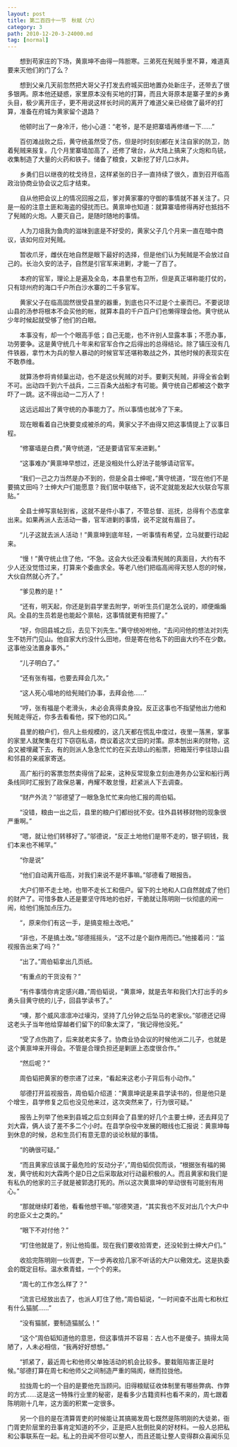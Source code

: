 ```yaml
---
layout: post
title: 第二百四十一节　秋赋（六）
category: 3
path: 2010-12-20-3-24000.md
tag: [normal]
---
```


　　想到苟家庄的下场，黄禀坤不由得一阵胆寒。三弟死在髡贼手里不算，难道真要来灭他们的门了么？

　　想到父亲几天前忽然把大哥父子打发去府城买田地置办处新庄子，还带去了很多银两。原本他还疑惑，家里原本没有买地的打算，而且大哥原本是寨子里的乡勇头目，极少离开庄子，更不用说这样长时间的离开了难道父亲已经做了最坏的打算，准备在府城为黄家留个退路？

　　他顿时出了一身冷汗，他小心道：“老爷，是不是把寨墙再修缮一下……”

　　百仞滩战败之后，黄守统虽然受了伤，但是时时刻刻都在关注自家的防卫，防着髡贼来报复。几个月里寨墙加高了，还修了墩台，从大陆上搞来了火炮和鸟铳，收集制造了大量的火药和铁子。储备了粮食，又新挖了好几口水井。

　　乡勇们日以继夜的枕戈待旦，这样紧张的日子一直持续了很久，直到召开临高政治协商业协会议之后才结束。

　　自从他把会议上的情况回报之后，爹对黄家寨的守御的事情就不甚关注了。只是一般的注意土匪和海盗的侵扰而已。黄禀坤也知道：就算寨墙修得再好也抵挡不了髡贼的火炮。人要灭自己，是随时随地的事情。

　　人为刀俎我为鱼肉的滋味到底是不好受的，黄家父子几个月来一直在暗中商议，该如何应对髡贼。

　　暂收爪牙，雌伏在地自然是眼下最好的选择，但是他们认为髡贼是不会放过自己的。长治久安的法子，自然是引官军来进剿，才能一了百了。

　　本府的官军，理论上是遍及全岛，本县里也有卫所，但是真正堪称能打仗的，只有琼州府的海口千户所白沙水寨的二千多官军。

　　黄家父子在临高固然很受县里的器重，到底也只不过是个土豪而已。不要说琼山县的汤参将根本不会买他的帐，就算本县的千户百户们也懒得理会他。黄守统从少年时候起就受够了他们的白眼。

　　本事没有，却一个个眼高手低；自己无能，也不许别人显露本事；不愿办事，功劳要争。这是黄守统几十年来和官军合作之后得出的总得结论。除了镇压没有几件铁器，拿竹木为兵的黎人暴动的时候官军还堪称敢战之外，其他时候的表现实在不敢恭维。

　　就算汤参将肯倾巢出动，也不是这伙髡贼的对手。要剿灭髡贼，非得全省会剿不可。出动四千到六千战兵，二三百条大战船才有可能。黄守统自己都被这个数字吓了一跳。这不得出动一二万人了！

　　这远远超出了黄守统的办事能力了。所以事情也就冷了下来。

　　现在眼看着自己快要变成被杀的鸡，黄家父子不由得又把这事情提上了议事日程。

　　“修寨墙是白费，”黄守统道，“还是要请官军来进剿。”

　　“这事难办”黄禀坤早想过，还是没相处什么好法子能够请动官军。

　　“我们一己之力当然是办不到的，但是全县士绅呢，”黄守统道，“现在他们不是要搞丈田吗？士绅大户们能愿意？我们居中联络下，说不定就能发起大伙联合写禀贴。”

　　全县士绅写禀帖到省，这就不是件小事了，不管总督、巡抚，总得有个态度拿出来。如果再派人去活动一番，官军进剿的事情，说不定就有眉目了。

　　“儿子这就去派人活动！”黄禀坤到底年轻，一听事情有希望，立马就要行动起来。

　　“慢！”黄守统止住了他，“不急。这会大伙还没看清髡贼的真面目，大约有不少人还没觉悟过来，打算来个委曲求全。等老八他们把临高闹得天怒人怨的时候，大伙自然就心齐了。”

　　“爹见教的是！”

　　“还有，明天起，你还是到县学里去附学，听听生员们是怎么说的，顺便煽煽风。全县的生员若是也能起个禀帖，这事情就更有把握了。”

　　“好，你回县城之后，去见下刘先生。”黄守统吩咐他，“去问问他的想法对刘先生不妨开门见山。他自家大约没什么田地，但是寄在他名下的田亩大约不在少数。这事他没法置身事外。”

　　“儿子明白了。”

　　“还有张有福，也要去拜会几次。”

　　“这人死心塌地的给髡贼们办事，去拜会他……”

　　“哼，张有福是个老滑头，未必会真得卖身投。反正这事也不指望他出力他和髡贼走得近，你多去看看他，探下他的口风。”

　　县里的粮户们，但凡上些规模的，这几天都在慌乱中度过，夜里一落黑，掌事的家里人就聚集在灯下窃窃私语，商议着这次丈田的对策。原本刨出来的财物，这会又被埋藏下去，有的则派人急急忙忙的在买去琼山的船票，把箱笼行李往琼山县和邻县的亲戚家寄送。

　　高广船行的客票忽然卖得俏了起来，这种反常现象立刻由港务办公室和船行两条线同时汇报到了政保总署，冉耀不敢怠慢，赶紧派人下去调查。

　　“财产外流？”邬德望了一眼急急忙忙来向他汇报的周伯韬。

　　“没错，粮由一出之后，县里的粮户们都纷扰不安。往外县转移财物的现象很严重啊。”

　　“嗯，就让他们转移好了。”邬德说，“反正土地他们是带不走的，银子铜钱，我们本来也不稀罕。”

　　“你是说”

　　“他们自动离开临高，对我们来说不是坏事嘛。”邬德看了眼报告。

　　大户们带不走土地，也带不走长工和佃户。留下的土地和人口自然就成了他们的财产了。可惜多数人还是要坚守阵地的也好，干脆就让陈明刚一伙彻底的闹一闹，给他们施加点压力。

　　“，原来你们有这一手，是搞变相土改吧。”

　　“非也，不是搞土改。”邬德摇摇头，“这不过是个副作用而已。”他接着问：“监视报告出来了吗？”

　　“出了。”周伯韬拿出几页纸。

　　“有重点的干货没有？”

　　“有件事情你肯定感兴趣，”周伯韬说，“黄禀坤，就是去年和我们大打出手的乡勇头目黄守统的儿子，回县学读书了。”

　　“噢，那个威风凛凛冲过壕沟，坚持了几分钟之后坠马的老家伙。”邬德还记得这老头子当年他给穿越者们留下的印象太深了，“我记得他没死。”

　　“受了点伤跑了，后来就老实多了。协商业协会议的时候他派二儿子，也就是这个黄禀坤来开得会。不管是合理负担还是剿匪上态度很合作。”

　　“然后呢？”

　　周伯韬把黄家的卷宗递了过来，“看起来这老小子背后有小动作。”

　　邬德打开监视报告，周伯韬介绍道：“黄禀坤说是来县学读书的，但是他只是个增生，县学修复之后也没见他来过，这次突然来了，行为很可疑。”

　　报告上列举了他来到县城之后立刻拜会了县里的好几个主要士绅，还去拜见了刘大霖，俩人谈了差不多二个小时。在县学杂役中发展的眼线也汇报说：黄禀坤每到休息的时候，总和生员们有意无意的谈论秋赋的事情。

　　“的确很可疑。”

　　“而且黄家应该属于最危险的‘反动分子’，”周伯韬侃侃而谈，“根据张有福的揭发，黄守统和刘大霖两个是D日之后采取敌对行动最积极的人。而且黄家和我们是有私仇的他家的三子就是被郭逸打死的。所以这次黄禀坤的举动很有可能别有用心。”

　　“那就继续盯着他，看看他想干嘛。”邬德笑道，“其实我也不反对出几个大户中的忠臣义士之类的。”

　　“眼下不对付他？”

　　“盯住他就是了，别让他捣蛋。现在我们要收拾胥吏，还没轮到士绅大户们。”

　　收拾完陈明刚一伙胥吏，下一步再收拾几家不听话的大户以儆效尤。这是执委会的既定目标。温水煮青蛙，一个个的来。

　　“周七的工作怎么样了？”

　　“流言已经放出去了，也派人盯住了他，”周伯韬说，“一时间查不出周七和秋红有什么猫腻……”

　　“没有猫腻，要制造猫腻么！”

　　“这个”周伯韬知道他的意思，但这事情并不容易：古人也不是傻子。搞得太简陋了，人未必相信，“我再好好想想。”

　　“抓紧了，最近周七和他师父单独活动的机会比较多。要栽赃陷害正是时候。”邬德打算在周七和他师父之间制造严重的隔阂，继而拉拢他。

　　拉拢周七的一个目的是要他充当顾问。旧得粮赋征收体制里有哪些弊病、作弊的方式……这是这一特殊行业里的秘密，是看多少古籍资料也看不来的，周七跟着陈明刚十几年，这方面的积累一定很多。

　　另一个目的是在清算胥吏的时候能让其搞揭发周七既然是陈明刚的大徒弟，衙门胥吏阶层里的丑事肯定知道的不少，正是把人批倒批臭的好材料。一般人总把私和公事联系在一起。私上的丑闻不但可以整人，而且还能让整人变得群众喜闻乐见